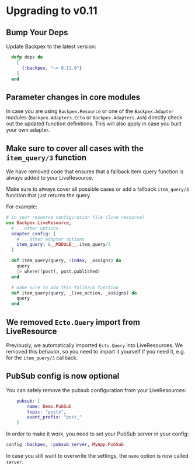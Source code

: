 # Upgrading to v0.11

## Bump Your Deps

Update Backpex to the latest version:

```elixir
  defp deps do
    [
      {:backpex, "~> 0.11.0"}
    ]
  end
```

## Parameter changes in core modules

In case you are using `Backpex.Resource` or one of the `Backpex.Adapter` modules (`Backpex.Adapters.Ecto` or
`Backpex.Adapters.Ash`) directly check out the updated function definitions. This will also apply in case you built your
own adapter.

## Make sure to cover all cases with the `item_query/3` function

We have removed code that ensures that a fallback item query function is always added to your LiveResource. 

Make sure to always cover all possible cases or add a fallback `item_query/3` function that just returns the query.

For example:

```elixir
# in your resource configuration file (live resource)
use Backpex.LiveResource,
  # ...other options
  adapter_config: [
    # ...other adapter options
    item_query: &__MODULE__.item_query/3
  ]

  def item_query(query, :index, _assigns) do
    query
    |> where([post], post.published)
  end

  # make sure to add this fallback function
  def item_query(query, _live_action, _assigns) do
    query
  end
```

## We removed `Ecto.Query` import from LiveResource

Previously, we automatically imported `Ecto.Query` into LiveResources. We removed this behavior,
so you need to import it yourself if you need it, e.g. for the `item_query/3` callback.

## PubSub config is now optional

You can safely remove the pubsub configuration from your LiveResources:

```elixir
    pubsub: [
        name: Demo.PubSub
        topic: "posts",
        event_prefix: "post_"
    ]
```

In order to make it work, you need to set your PubSub server in your config:

```elixir
config :backpex, :pubsub_server, MyApp.PubSub
```

In case you still want to overwrite the settings, the `name` option is now called `server`.
